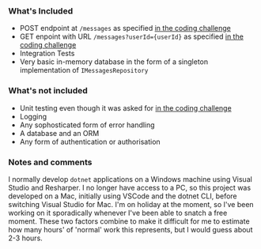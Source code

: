 ### What's Included
 - POST endpoint at `/messages` as specified [in the coding challenge](https://github.com/tandembank/engineering-recruitment-resources/blob/master/backend/backend-coding-challenge.md)
 - GET enpoint with URL `/messages?userId={userId}` as specified [in the coding challenge](https://github.com/tandembank/engineering-recruitment-resources/blob/master/backend/backend-coding-challenge.md)
 - Integration Tests
 - Very basic in-memory database in the form of a singleton implementation of `IMessagesRepository`

### What's not included
- Unit testing even though it was asked for [in the coding challenge](https://github.com/tandembank/engineering-recruitment-resources/blob/master/backend/backend-coding-challenge.md)
- Logging
- Any sophosticated form of error handling
- A database and an ORM
- Any form of authentication or authorisation

### Notes and comments
I normally develop `dotnet` applications on a Windows machine using Visual Studio and Resharper. I no longer have access to a PC, so this project was developed on a Mac, initially using VSCode and the dotnet CLI, before switching Visual Studio for Mac. I'm on holiday at the moment, so I've been working on it sporadically whenever I've been able to snatch a free moment. These two factors combine to make it difficult for me to estimate how many hours' of 'normal' work this represents, but I would guess about 2-3 hours.
